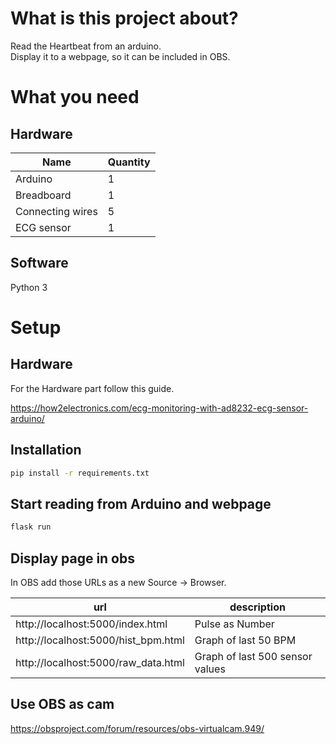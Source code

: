 # What is this project about?
Read the Heartbeat from an arduino.  
Display it to a webpage, so it can be included in OBS.

# What you need
## Hardware
| Name | Quantity |
| --- | --- |
Arduino | 1
Breadboard | 1
Connecting wires | 5
ECG sensor | 1

## Software
Python 3
# Setup 
## Hardware
For the Hardware part follow this guide.

https://how2electronics.com/ecg-monitoring-with-ad8232-ecg-sensor-arduino/

## Installation
```bash
pip install -r requirements.txt
```

## Start reading from Arduino and webpage
```bash
flask run
```
## Display page in obs
In OBS add those URLs as a new Source -> Browser.

|url|description|
|---|---|
http://localhost:5000/index.html | Pulse as Number
http://localhost:5000/hist_bpm.html | Graph of last 50 BPM
http://localhost:5000/raw_data.html | Graph of last 500 sensor values

## Use OBS as cam
https://obsproject.com/forum/resources/obs-virtualcam.949/